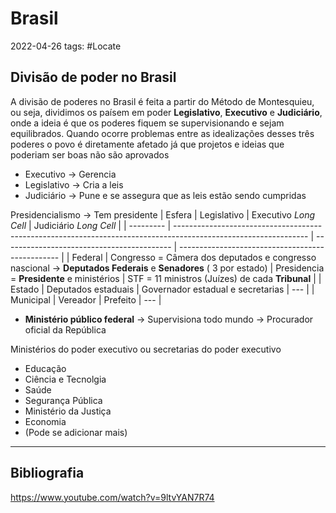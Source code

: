 # Brasil
2022-04-26
tags: #Locate 

## Divisão de poder no Brasil

A divisão de poderes no Brasil é feita a partir do Método de Montesquieu, ou seja, dividimos os paísem em poder **Legislativo**,  **Executivo** e **Judiciário**, onde a ideia é que os poderes fiquem se supervisionando e sejam equilibrados. Quando ocorre problemas entre as idealizações desses três poderes o povo é diretamente afetado já que projetos e ideias que poderiam ser boas não são aprovados

* Executivo → Gerencia
* Legislativo → Cria a leis
* Judiciário → Pune e se assegura que as leis estão sendo cumpridas

Presidencialismo → Tem presidente
| Esfera    | Legislativo                                                                                                     | Executivo *Long Cell*                      | Judiciário *Long Cell*                           |
| --------- | --------------------------------------------------------------------------------------------------------------- | ------------------------------------------ | ------------------------------------------------ |
| Federal   | Congresso = Câmera dos deputados e congresso nascional → **Deputados Federais** e **Senadores** ( 3 por estado) | Presidencia = **Presidente** e ministérios | STF = 11 ministros (Juízes) de cada **Tribunal** |
| Estado    | Deputados estaduais                                                                                             | Governador estadual e secretarias          | ---                                              |
| Municipal | Vereador                                                                                                        | Prefeito                                   | ---                                              |

*  **Ministério público federal**  → Supervisiona todo mundo  → Procurador oficial da República

Ministérios do poder executivo ou secretarias do poder executivo
* Educação
* Ciência e Tecnolgia
* Saúde
* Segurança Pública
* Ministério da Justiça
* Economia
* (Pode se adicionar mais)

-----------------------------------------------
## Bibliografia
https://www.youtube.com/watch?v=9ltvYAN7R74
